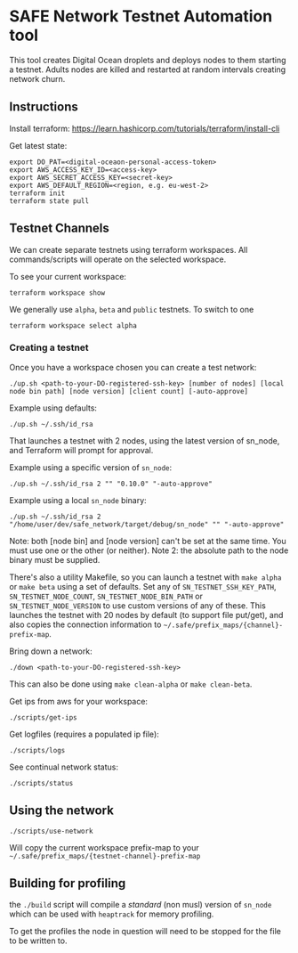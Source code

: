 # SAFE Network Testnet Automation tool

This tool creates Digital Ocean droplets and deploys nodes to them starting a testnet.
Adults nodes are killed and restarted at random intervals creating network churn.

## Instructions

Install terraform: https://learn.hashicorp.com/tutorials/terraform/install-cli

Get latest state:

```
export DO_PAT=<digital-oceaon-personal-access-token>
export AWS_ACCESS_KEY_ID=<access-key>
export AWS_SECRET_ACCESS_KEY=<secret-key>
export AWS_DEFAULT_REGION=<region, e.g. eu-west-2>
terraform init
terraform state pull
```

## Testnet Channels

We can create separate testnets using terraform workspaces. All commands/scripts will operate on the selected workspace.

To see your current workspace:

```
terraform workspace show
```

We generally use `alpha`, `beta` and `public` testnets. To switch to one

```
terraform workspace select alpha
```

### Creating a testnet

Once you have a workspace chosen you can create a test network:

```
./up.sh <path-to-your-DO-registered-ssh-key> [number of nodes] [local node bin path] [node version] [client count] [-auto-approve]
```

Example using defaults:

```
./up.sh ~/.ssh/id_rsa
```

That launches a testnet with 2 nodes, using the latest version of sn_node, and Terraform will prompt for approval.

Example using a specific version of `sn_node`:

```
./up.sh ~/.ssh/id_rsa 2 "" "0.10.0" "-auto-approve"
```

Example using a local `sn_node` binary:

```
./up.sh ~/.ssh/id_rsa 2 "/home/user/dev/safe_network/target/debug/sn_node" "" "-auto-approve"
```

Note: both [node bin] and [node version] can't be set at the same time. You must use one or the other (or neither).
Note 2: the absolute path to the node binary must be supplied.

There's also a utility Makefile, so you can launch a testnet with `make alpha` or `make beta` using a set of defaults. Set any of `SN_TESTNET_SSH_KEY_PATH`, `SN_TESTNET_NODE_COUNT`, `SN_TESTNET_NODE_BIN_PATH` or `SN_TESTNET_NODE_VERSION` to use custom versions of any of these. This launches the testnet with 20 nodes by default (to support file put/get), and also copies the connection information to `~/.safe/prefix_maps/{channel}-prefix-map`.

Bring down a network:

```
./down <path-to-your-DO-registered-ssh-key>
```

This can also be done using `make clean-alpha` or `make clean-beta`.

Get ips from aws for your workspace:

```
./scripts/get-ips
```

Get logfiles (requires a populated ip file):

```
./scripts/logs
```

See continual network status:

```
./scripts/status
```

## Using the network

```
./scripts/use-network
```

Will copy the current workspace prefix-map to your `~/.safe/prefix_maps/{testnet-channel}-prefix-map`

##  Building for profiling

the `./build` script will compile a _standard_ (non musl) version of `sn_node` which can be used with `heaptrack` for memory profiling.

To get the profiles the node in question will need to be stopped for the file to be written to.
